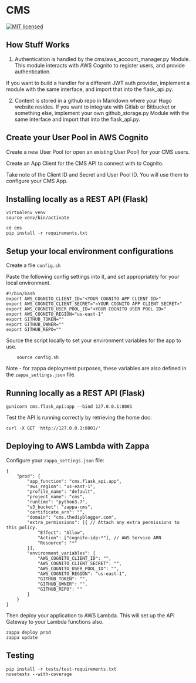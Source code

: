 CMS
==========

[![MIT licensed](https://img.shields.io/badge/license-MIT-blue.svg)](https://raw.githubusercontent.com/drawbuildplay/seo_report/master/LICENSE)

How Stuff Works
--------------------------------------------

1.  Authentication is handled by the cms/aws_account_manager.py Module.  This module interacts with AWS Cognito to register users, and provide authentication.  

If you want to build a handler for a different JWT auth provider, implement a module with the same interface, and import that into the flask_api.py.

2. Content is stored in a github repo in Markdown where your Hugo website resides.  If you want to integrate with Gitlab or Bitbucket or something else, implement your own github_storage.py Module with the same interface and import that into the flask_api.py.



Create your User Pool in AWS Cognito
--------------------------------------------

Create a new User Pool (or open an existing User Pool) for your CMS users.

Create an App Client for the CMS API to connect with to Cognito.

Take note of the Client ID and Secret and User Pool ID.  You will use them to configure your CMS App.



Installing locally as a REST API (Flask)
------------------------------

```
virtualenv venv
source venv/bin/activate

cd cms
pip install -r requirements.txt
```

Setup your local environment configurations
--------------------------------------------

Create a file `config.sh` 

Paste the following config settings into it, and set appropriately for your local environment.

```
#!/bin/bash
export AWS_COGNITO_CLIENT_ID="<YOUR COGNITO APP CLIENT ID>"
export AWS_COGNITO_CLIENT_SECRET="<YOUR COGNITO APP CLIENT SECRET>"
export AWS_COGNITO_USER_POOL_ID="<YOUR COGNITO USER POOL ID>"
export AWS_COGNITO_REGION="us-east-1"
export GITHUB_TOKEN=""
export GITHUB_OWNER=""
export GITHUB_REPO=""
```

Source the script locally to set your environment variables for the app to use.

```
	source config.sh
```

Note - for zappa deployment purposes, these variables are also defined in the `zappa_settings.json` file.

Running locally as a REST API (Flask)
------------------------------

```
gunicorn cms.flask_api:app --bind 127.0.0.1:8001
```


Test the API is running correctly by retrieving the home doc:
```
curl -X GET 'http://127.0.0.1:8001/'
```

Deploying to AWS Lambda with Zappa
-------------------------

Configure your `zappa_settings.json` file:

```
{
    "prod": {
		"app_function": "cms.flask_api.app",
		"aws_region": "us-east-1",
		"profile_name": "default",
		"project_name": "cms",
		"runtime": "python3.7",
		"s3_bucket": "zappa-cms",
		"certificate_arn": "",
		"domain": "cms.thediyblogger.com",
		"extra_permissions": [{ // Attach any extra permissions to this policy.
		    "Effect": "Allow",
		    "Action": ["cognito-idp:*"], // AWS Service ARN
		    "Resource": "*"
		}],
		"environment_variables": {
            "AWS_COGNITO_CLIENT_ID": "",
            "AWS_COGNITO_CLIENT_SECRET": "",
            "AWS_COGNITO_USER_POOL_ID": "",
            "AWS_COGNITO_REGION": "us-east-1",
            "GITHUB_TOKEN": "",
            "GITHUB_OWNER": "",
            "GITHUB_REPO": ""
        }
    }
}
```

Then deploy your application to AWS Lambda.  This will set up the API Gateway to your Lambda functions also.
```
zappa deploy prod
zappa update
```


Testing
-------
```
pip install -r tests/test-requirements.txt
nosetests --with-coverage
```
